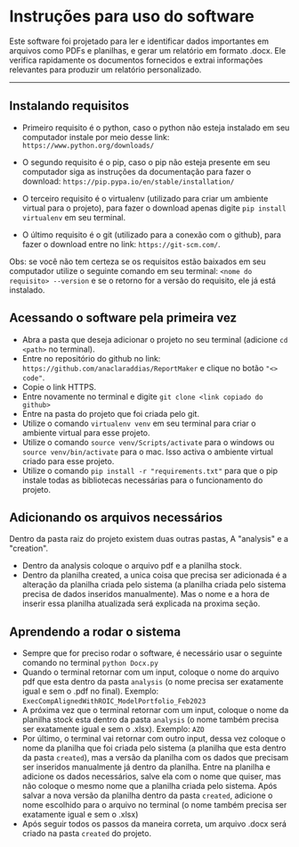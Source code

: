 # Instruções para uso do software

Este software foi projetado para ler e identificar dados importantes em arquivos como PDFs e planilhas, e gerar um relatório em formato .docx. Ele verifica rapidamente os documentos fornecidos e extrai informações relevantes para produzir um relatório personalizado.

---

## Instalando requisitos

- Primeiro requisito é o python, caso o python não esteja instalado em seu computador instale por meio desse link: ``https://www.python.org/downloads/``

- O segundo requisito é o pip, caso o pip não esteja presente em seu computador siga as instruções da documentação para fazer o download: ``https://pip.pypa.io/en/stable/installation/``

- O terceiro requisito é o virtualenv (utilizado para criar um ambiente virtual para o projeto), para fazer o download apenas digite ``pip install virtualenv`` em seu terminal.

- O último requisito é o git (utilizado para a conexão com o github), para fazer o download entre no link: ``https://git-scm.com/``.

Obs: se você não tem certeza se os requisitos estão baixados em seu computador utilize o seguinte comando em seu terminal: ``<nome do requisito> --version`` e se o retorno for a versão do requisito, ele já está instalado.

## Acessando o software pela primeira vez 

- Abra a pasta que deseja adicionar o projeto no seu terminal (adicione ``cd <path>`` no terminal).
- Entre no repositório do github no link: ``https://github.com/anaclaraddias/ReportMaker`` e clique no botão ``"<> code"``.
- Copie o link HTTPS.
- Entre novamente no terminal e digite ``git clone <link copiado do github>``
- Entre na pasta do projeto que foi criada pelo git.
- Utilize o comando ``virtualenv venv`` em seu terminal para criar o ambiente virtual para esse projeto.
- Utilize o comando ``source venv/Scripts/activate`` para o windows ou ``source venv/bin/activate`` para o mac. Isso activa o ambiente virtual criado para esse projeto.
- Utilize o comando ``pip install -r "requirements.txt"`` para que o pip instale todas as bibliotecas necessárias para o funcionamento do projeto.

## Adicionando os arquivos necessários

Dentro da pasta raiz do projeto existem duas outras pastas, A "analysis" e a "creation".

- Dentro da analysis coloque o arquivo pdf e a planilha stock.
- Dentro da planilha created, a unica coisa que precisa ser adicionada é a alteração da planilha criada pelo sistema (a planilha criada pelo sistema precisa de dados inseridos manualmente). Mas o nome e a hora de inserir essa planilha atualizada será explicada na proxima seção.

## Aprendendo a rodar o sistema

- Sempre que for preciso rodar o software, é necessário usar o seguinte comando no terminal ``python Docx.py``
- Quando o terminal retornar com um input, coloque o nome do arquivo pdf que esta dentro da pasta ``analysis`` (o nome precisa ser exatamente igual e sem o .pdf no final). Exemplo: ``ExecCompAlignedWithROIC_ModelPortfolio_Feb2023`` 
- A próxima vez que o terminal retornar com um input, coloque o nome da planilha stock esta dentro da pasta ``analysis`` (o nome também precisa ser exatamente igual e sem o .xlsx). Exemplo: ``AZO``
- Por último, o terminal vai retornar com outro input, dessa vez coloque o nome da planilha que foi criada pelo sistema (a planilha que esta dentro da pasta ``created``), mas a versão da planilha com os dados que precisam ser inseridos manualmente já dentro da planilha. Entre na planilha e adicione os dados necessários, salve ela com o nome que quiser, mas não coloque o mesmo nome que a planilha criada pelo sistema. Após salvar a nova versão da planilha dentro da pasta ``created``, adicione o nome escolhido para o arquivo no terminal (o nome também precisa ser exatamente igual e sem o .xlsx)
- Após seguir todos os passos da maneira correta, um arquivo .docx será criado na pasta ``created`` do projeto.

